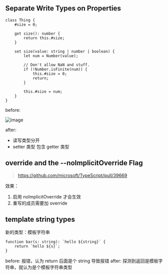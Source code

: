 ## Separate Write Types on Properties

```
class Thing {
    #size = 0;

    get size(): number {
        return this.#size;
    }

    set size(value: string | number | boolean) {
        let num = Number(value);

        // Don't allow NaN and stuff.
        if (!Number.isFinite(num)) {
            this.#size = 0;
            return;
        }

        this.#size = num;
    }
}
```

before:

![image](https://user-images.githubusercontent.com/4012276/117753485-1fc18680-b24b-11eb-8162-52a32b315bf5.png)

after:

- 读写类型分开
- setter 类型 包含 getter 类型

## override and the --noImplicitOverride Flag

>https://github.com/microsoft/TypeScript/pull/39669

效果：
1. 启用 noImplicitOverride 才会生效
2. 重写的成员需要加 override

## template string types

新的类型：模板字符串

```
function bar(s: string): `hello ${string}` {
    return `hello ${s}`;
}
```
before: 报错，认为 return 后面是个 string 导致报错
after: 探测到返回是模板字符串，就认为是个模板字符串类型



